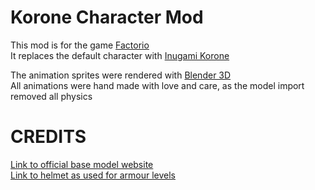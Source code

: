 # Korone Character Mod   
This mod is for the game [Factorio](https://factorio.com/)   
It replaces the default character with [Inugami Korone](https://x.com/inugamikorone)   

The animation sprites were rendered with [Blender 3D](https://www.blender.org/)  
All animations were hand made with love and care, as the model import removed all physics

# CREDITS   
[Link to official base model website](https://www.mmd.hololive.tv/)  
[Link to helmet as used for armour levels](https://seiga.nicovideo.jp/seiga/im2622994)  
